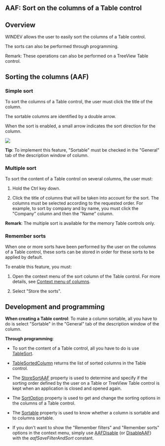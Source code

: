 
## AAF: Sort on the columns of a Table control
			



<a name="NOTE1"></a>
<a name="NOTE1_1"></a>


## Overview
<a name="overview_ELTTEXTE000146"></a>
WINDEV allows the user to easily sort the columns of a Table control. 

The sorts can also be performed through programming. 

Remark: These operations can also be performed on a TreeView Table control. 

<a name="NOTE2"></a>
<a name="NOTE2_1"></a>


## Sorting the columns (AAF)
<a name="sorting_the_columns_aaf_ELTTEXTE000170"></a>


### Simple sort
<a name="simple_sort_ELTPARAGRAPHE000022"></a>

To sort the columns of a Table control, the user must click the title of the column.

The sortable columns are identified by a double arrow.

When the sort is enabled, a small arrow indicates the sort direction for the column.

![](https://doc.pcsoft.fr/en-US/images/image.awp?langid=3&name=Triez%20les%20donn%E9es%20affich%E9es%20dans%20vos%20tables%20en%20un%20clic.jpg)


**Tip**: To implement this feature, "Sortable" must be checked in the "General" tab of the description window of column.
<a name="NOTE2_2"></a>


### Multiple sort
<a name="multiple_sort_ELTPARAGRAPHE000037"></a>

To sort the content of a Table control on several columns, the user must:

1. Hold the Ctrl key down.

2. Click the title of columns that will be taken into account for the sort. The columns must be selected according to the requested order. For example, to sort by company and by name, you must click the "Company" column and then the "Name" column.




**Remark**: The multiple sort is available for the memory Table controls only.
<a name="NOTE2_3"></a>


### Remember sorts
<a name="remember_sorts_ELTPARAGRAPHE000051"></a>

When one or more sorts have been performed by the user on the columns of a Table control, these sorts can be stored in order for these sorts to be applied by default. 

To enable this feature, you must: 

1. Open the context menu of the sort column of the Table control. For more details, see [Context menu of columns](../WDChamp/9500125.md). 

2. Select "Store the sorts". 




<a name="NOTE3"></a>
<a name="NOTE3_1"></a>


## Development and programming
<a name="development_and_programming_ELTTEXTE000206"></a>
**When creating a Table control**:
To make a column sortable, all you have to do is select "Sortable" in the "General" tab of the description window of the column. 

**Through programming**: 

- To sort the content of a Table control, all you have to do is use [TableSort](../WDLang1/3074035.md). 

- [TableSortedColumn](../WDLang1/3074010.md) returns the list of sorted columns in the Table control. 

- The [StoreSortAAF](../Proprietes/1000020069.md) property is used to determine and specify if the sorting order defined by the user on a Table or TreeView Table control is kept when an application is closed and opened again.

- The [SortOption](../Proprietes/1000017044.md) property is used to get and change the sorting options in the columns of a Table control. 

- The [Sortable](../Proprietes/2510116.md) property is used to know whether a column is sortable and to columns sortable. 

- If you don't want to show the "Remember filters" and "Remember sorts" options in the context menu, simply use [AAFDisable](../WDLang1/1000022018.md) (or [DisableAAF](../WDLang1/3013061.md)) with the *aafSaveFilterAndSort* constant.





